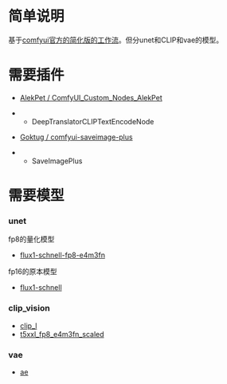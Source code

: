 # 简单说明

基于[comfyui官方的简化版的工作流](https://comfyanonymous.github.io/ComfyUI_examples/flux/#flux-schnell-1)。但分unet和CLIP和vae的模型。

# 需要插件

- [AlekPet / ComfyUI_Custom_Nodes_AlekPet](https://github.com/AlekPet/ComfyUI_Custom_Nodes_AlekPet)
- - DeepTranslatorCLIPTextEncodeNode

- [Goktug / comfyui-saveimage-plus](https://github.com/Goktug/comfyui-saveimage-plus)
- - SaveImagePlus

# 需要模型

### unet
fp8的量化模型
- [flux1-schnell-fp8-e4m3fn](https://huggingface.co/Kijai/flux-fp8/blob/main/flux1-schnell-fp8-e4m3fn.safetensors)

fp16的原本模型
- [flux1-schnell](https://huggingface.co/black-forest-labs/FLUX.1-schnell/tree/main)

### clip_vision
- [clip_l](https://huggingface.co/comfyanonymous/flux_text_encoders/blob/main/clip_l.safetensors)
- [t5xxl_fp8_e4m3fn_scaled](https://huggingface.co/comfyanonymous/flux_text_encoders/blob/main/t5xxl_fp8_e4m3fn_scaled.safetensors)

### vae
- [ae](https://huggingface.co/Comfy-Org/Lumina_Image_2.0_Repackaged/blob/main/split_files/vae/ae.safetensors)